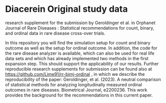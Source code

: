 # Diacerein Original study data

research supplement for the submission by Geroldinger et al. in Orphanet Journal of Rare Diseases : Statistical recommendations for count, binary, and ordinal data in rare disease cross-over trials. 

In this repository you will find the simulation setup for count and binary outcome as well as the setup for ordinal outcome. In addition, the code for the rare disease analyzer is available, which can also be used for real life data sets and which has already implemented two methods in the first expansion step. This should support the applicability of our results. Further reproducible research supplements for submission can be found also at https://github.com/Lime91/rr-bimj-ordinal , in which we describe the reproducibility of the paper: Geroldinger, et al. (2023). A neutral comparison of statistical methods for analyzing longitudinally measured ordinal outcomes in rare diseases. Biometrical Journal, e2200236. This work provides the background for the recommendations in this current paper.
